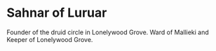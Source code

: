 #  Sahnar of Luruar
Founder of the druid circle in Lonelywood Grove. Ward of Mallieki and Keeper of Lonelywood Grove.